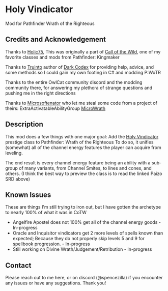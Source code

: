# Holy Vindicator

Mod for Pathfinder Wrath of the Righteous


## Credits and Acknowledgement

Thanks to [Holic75][5], This was originally a part of [Call of the Wild][6], one of my favorite classes and mods from Pathfinder: Kingmaker

Thanks to [Truinto][1] author of [Dark Codex][2] for providing help, advice, and some methods so I could gain my own footing in C# and modding P:WoTR

Thanks to the entire OwlCat community discord and the modding community there, for answering my plethora of strange questions and pushing me in the right directions

Thanks to [Microsoftenator][3] who let me steal some code from a project of theirs: ExtraActivatableAbilityGroup [MicroWrath][4]


## Description

This mod does a few things with one major goal: Add the [Holy Vindicator][7] prestige class to Pathfinder: Wrath of the Righteous
To do so, it unifies (somewhat) all of the channel energy features the player can acquire from leveling.

The end result is every channel energy feature being an ability with a sub-group of many variants, from Channel Smites, to lines and cones, and others. (I think the best way to preview the class is to read the linked Paizo SRD above)

## Known Issues
These are things I'm still trying to iron out, but I have gotten the archetype to nearly 100% of what it was in CoTW
- Angelfire Apostel does not 100% get all of the channel energy goods - In-progress
- Oracle and Inquisitor vindicators get 2 more levels of spells known than expected; Because they do not properly skip levels 5 and 9 for spellbook progression. - In-progress
- Still working on Divine Wrath/Judgement/Retribution - In-progress


## Contact
Please reach out to me here, or on discord (@spencezilla) if you encounter any issues or have any suggestions. Thank you!


[1]: https://github.com/Truinto
[2]: https://github.com/Truinto/DarkCodex
[3]: https://github.com/microsoftenator2022
[4]: https://github.com/microsoftenator2022/MicroWrath
[5]: https://github.com/Holic75
[6]: https://github.com/Holic75/KingmakerRebalance
[7]: https://www.d20pfsrd.com/classes/prestige-classes/apg/holy-vindicator/